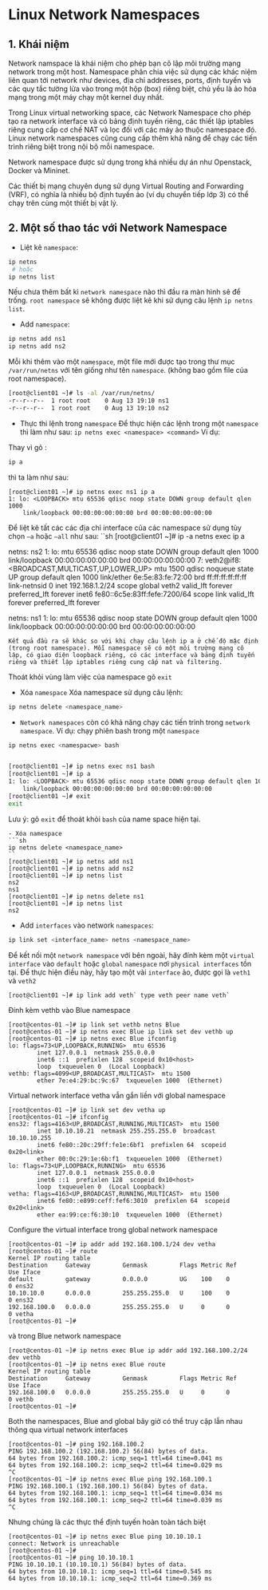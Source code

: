 # Linux Network Namespaces

## 1. Khái niệm

Network namspace là khái niệm cho phép bạn cô lập môi trường mạng network trong một host. Namespace phân chia việc sử dụng các khác niệm liên quan tới network như devices, địa chỉ addresses, ports, định tuyến và các quy tắc tường lửa vào trong một hộp (box) riêng biệt, chủ yếu là ảo hóa mạng trong một máy chạy một kernel duy nhất.

Trong Linux virtual networking space, các Network Namespace cho phép tạo ra network interface và có bảng định tuyến riêng, các thiết lập iptables riêng cung cấp cơ chế NAT và lọc đối với các máy ảo thuộc namespace đó. Linux network namespaces cũng cung cấp thêm khả năng để chạy các tiến trình riêng biệt trong nội bộ mỗi namespace.

Network namespace được sử dụng trong khá nhiều dự án như Openstack, Docker và Mininet.

Các thiết bị mạng chuyên dụng sử dụng Virtual Routing and Forwarding (VRF), có nghĩa là nhiều bộ định tuyến ảo (ví dụ chuyển tiếp lớp 3) có thể chạy trên cùng một thiết bị vật lý. 

## 2. Một số thao tác với Network Namespace
- Liệt kê `namespace`:
```sh
ip netns
 # hoặc
ip netns list
```
Nếu chưa thêm bất kì `network namespace` nào thì đầu ra màn hình sẽ để trống. `root namespace` sẽ không được liệt kê khi sử dụng câu lệnh `ip netns list`.

- Add `namespace`:

```sh
ip netns add ns1
ip netns add ns2
```
Mỗi khi thêm vào một `namespace`, một file mới được tạo trong thư mục `/var/run/netns` với tên giống như tên `namespace`. (không bao gồm file của root namespace).
```sh
[root@client01 ~]# ls -al /var/run/netns/
-r--r--r--  1 root root    0 Aug 13 19:10 ns1
-r--r--r--  1 root root    0 Aug 13 19:10 ns2
```
- Thực thi lệnh trong `namespace`
Để thực hiện các lệnh trong một `namespace` thì làm như sau: `ip netns exec <namespace> <command>`
Ví dụ:

Thay vì gõ :
```sh
ip a
```
thì ta làm như sau:
```
[root@client01 ~]# ip netns exec ns1 ip a
1: lo: <LOOPBACK> mtu 65536 qdisc noop state DOWN group default qlen 1000
    link/loopback 00:00:00:00:00:00 brd 00:00:00:00:00:00

```
Để liệt kê tất các các địa chỉ interface của các namespace sử dụng tùy chọn `–a` hoặc `–all` như sau:
``sh
[root@client01 ~]# ip -a netns exec ip a

netns: ns2
1: lo: <LOOPBACK> mtu 65536 qdisc noop state DOWN group default qlen 1000
    link/loopback 00:00:00:00:00:00 brd 00:00:00:00:00:00
7: veth2@if8: <BROADCAST,MULTICAST,UP,LOWER_UP> mtu 1500 qdisc noqueue state UP group default qlen 1000
    link/ether 6e:5e:83:fe:72:00 brd ff:ff:ff:ff:ff:ff link-netnsid 0
    inet 192.168.1.2/24 scope global veth2
       valid_lft forever preferred_lft forever
    inet6 fe80::6c5e:83ff:fefe:7200/64 scope link
       valid_lft forever preferred_lft forever

netns: ns1
1: lo: <LOOPBACK> mtu 65536 qdisc noop state DOWN group default qlen 1000
    link/loopback 00:00:00:00:00:00 brd 00:00:00:00:00:00
```
Kết quả đầu ra sẽ khác so với khi chạy câu lệnh ip a ở chế độ mặc định (trong root namespace). Mỗi namespace sẽ có một môi trường mạng cô lập, có giao diện loopback riêng, có các interface và bảng định tuyến riêng và thiết lập iptables riêng cung cấp nat và filtering.
```
Thoát khỏi vùng làm việc của namespace gõ `exit`


- Xóa `namespace`
Xóa namespace sử dụng câu lệnh:
```sh
ip netns delete <namespace_name>
```
- `Network namespaces` còn có khả năng chạy các tiến trình trong `network namespace`. Ví dụ: chạy phiên bash trong một `namespace`
```sh
ip netns exec <namespacwe> bash
```
```sh

[root@client01 ~]# ip netns exec ns1 bash
[root@client01 ~]# ip a
1: lo: <LOOPBACK> mtu 65536 qdisc noop state DOWN group default qlen 1000
    link/loopback 00:00:00:00:00:00 brd 00:00:00:00:00:00
[root@client01 ~]# exit
exit
```
Lưu ý: gõ `exit` để thoát khỏi `bash` của name space hiện tại.
```
- Xóa namespace
```sh
ip netns delete <namespace_name>
``
[root@client01 ~]# ip netns add ns1
[root@client01 ~]# ip netns add ns2
[root@client01 ~]# ip netns list
ns2
ns1
[root@client01 ~]# ip netns delete ns1
[root@client01 ~]# ip netns list
ns2
```
- Add `interfaces` vào network `namespaces`:

```sh
ip link set <interface_name> netns <namespace_name>
```

Để kết nối một `network namespace` với bên ngoài, hãy đính kèm một `virtual interface` vào `default` hoặc `global` `namespace` nơi `physical interfaces` tồn tại. Để thực hiện điều này, hãy tạo một vài `interface` ảo, được gọi là `veth1` và `veth2`

```
[root@client01 ~]# ip link add veth` type veth peer name veth`
```
Đính kèm vethb vào Blue namespace
```
[root@centos-01 ~]# ip link set vethb netns Blue
[root@centos-01 ~]# ip netns exec Blue ip link set dev vethb up
[root@centos-01 ~]# ip netns exec Blue ifconfig
lo: flags=73<UP,LOOPBACK,RUNNING>  mtu 65536
        inet 127.0.0.1  netmask 255.0.0.0
        inet6 ::1  prefixlen 128  scopeid 0x10<host>
        loop  txqueuelen 0  (Local Loopback)
vethb: flags=4099<UP,BROADCAST,MULTICAST>  mtu 1500
        ether 7e:e4:29:bc:9c:67  txqueuelen 1000  (Ethernet)
```
Virtual network interface vetha vẫn gắn liền với global namespace
```
[root@centos-01 ~]# ip link set dev vetha up
[root@centos-01 ~]# ifconfig
ens32: flags=4163<UP,BROADCAST,RUNNING,MULTICAST>  mtu 1500
        inet 10.10.10.21  netmask 255.255.255.0  broadcast 10.10.10.255
        inet6 fe80::20c:29ff:fe1e:6bf1  prefixlen 64  scopeid 0x20<link>
        ether 00:0c:29:1e:6b:f1  txqueuelen 1000  (Ethernet)
lo: flags=73<UP,LOOPBACK,RUNNING>  mtu 65536
        inet 127.0.0.1  netmask 255.0.0.0
        inet6 ::1  prefixlen 128  scopeid 0x10<host>
        loop  txqueuelen 0  (Local Loopback)
vetha: flags=4163<UP,BROADCAST,RUNNING,MULTICAST>  mtu 1500
        inet6 fe80::e899:ceff:fef6:3010  prefixlen 64  scopeid 0x20<link>
        ether ea:99:ce:f6:30:10  txqueuelen 1000  (Ethernet)
```
Configure the virtual interface trong global network namespace
```
[root@centos-01 ~]# ip addr add 192.168.100.1/24 dev vetha
[root@centos-01 ~]# route
Kernel IP routing table
Destination     Gateway         Genmask         Flags Metric Ref    Use Iface
default         gateway         0.0.0.0         UG    100    0        0 ens32
10.10.10.0      0.0.0.0         255.255.255.0   U     100    0        0 ens32
192.168.100.0   0.0.0.0         255.255.255.0   U     0      0        0 vetha
[root@centos-01 ~]#
```
và trong Blue network namespace
```
[root@centos-01 ~]# ip netns exec Blue ip addr add 192.168.100.2/24 dev vethb
[root@centos-01 ~]# ip netns exec Blue route
Kernel IP routing table
Destination     Gateway         Genmask         Flags Metric Ref    Use Iface
192.168.100.0   0.0.0.0         255.255.255.0   U     0      0        0 vethb
[root@centos-01 ~]#
```
Both the namespaces, Blue and global bây giờ có thể truy cập lẫn nhau thông qua virtual network interfaces
```
[root@centos-01 ~]# ping 192.168.100.2
PING 192.168.100.2 (192.168.100.2) 56(84) bytes of data.
64 bytes from 192.168.100.2: icmp_seq=1 ttl=64 time=0.041 ms
64 bytes from 192.168.100.2: icmp_seq=2 ttl=64 time=0.029 ms
^C
[root@centos-01 ~]# ip netns exec Blue ping 192.168.100.1
PING 192.168.100.1 (192.168.100.1) 56(84) bytes of data.
64 bytes from 192.168.100.1: icmp_seq=1 ttl=64 time=0.034 ms
64 bytes from 192.168.100.1: icmp_seq=2 ttl=64 time=0.039 ms
^C
```
Nhưng chúng là các thực thể định tuyến hoàn toàn tách biệt
```
[root@centos-01 ~]# ip netns exec Blue ping 10.10.10.1
connect: Network is unreachable
[root@centos-01 ~]#
[root@centos-01 ~]# ping 10.10.10.1
PING 10.10.10.1 (10.10.10.1) 56(84) bytes of data.
64 bytes from 10.10.10.1: icmp_seq=1 ttl=64 time=0.545 ms
64 bytes from 10.10.10.1: icmp_seq=2 ttl=64 time=0.369 ms
```
